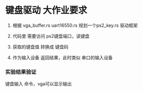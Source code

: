 #  键盘驱动 大作业要求
1. 根据 vga_buffer.rs uart16550.rs 规划一个ps2_key.rs 驱动框架

2. 代码里 需要访问 ps2键盘端口，读键盘

3. 获取的键盘值 转换成 键盘码

4. 作为输入设备 返回结果，此时类似 串口的输入设备

### 实验结果验证

键盘输入 命令，vga可以显示输出
